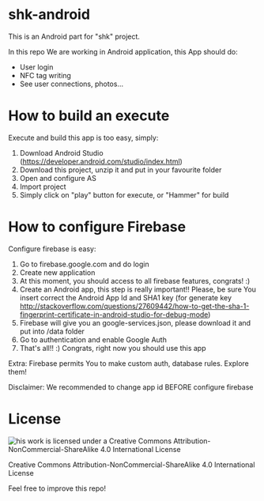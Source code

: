 # shk-android

This is an Android part for "shk" project.

In this repo We are working in Android application, this App should do:
- User login
- NFC tag writing
- See user connections, photos...

# How to build an execute
Execute and build this app is too easy, simply:

1. Download Android Studio (https://developer.android.com/studio/index.html)
2. Download this project, unzip it and put in your favourite folder
3. Open and configure AS
4. Import project
5. Simply click on "play" button for execute, or "Hammer" for build

# How to configure Firebase

Configure firebase is easy:

1. Go to firebase.google.com and do login
2. Create new application
3. At this moment, you should access to all firebase features, congrats! :)
4. Create an Android app, this step is really important!!
  Please, be sure You insert correct the Android App Id and SHA1 key (for generate key  http://stackoverflow.com/questions/27609442/how-to-get-the-sha-1-fingerprint-certificate-in-android-studio-for-debug-mode)
5. Firebase will give you an google-services.json, please download it and put into /data folder
6. Go to authentication and enable Google Auth
7. That's all!! :) Congrats, right now you should use this app

Extra: Firebase permits You to make custom auth, database rules. Explore them!

Disclaimer: We recommended to change app id BEFORE configure firebase

# License

![his work is licensed under a Creative Commons Attribution-NonCommercial-ShareAlike 4.0 International License](https://i.creativecommons.org/l/by-nc-sa/4.0/88x31.png)

Creative Commons Attribution-NonCommercial-ShareAlike 4.0 International License


Feel free to improve this repo!
